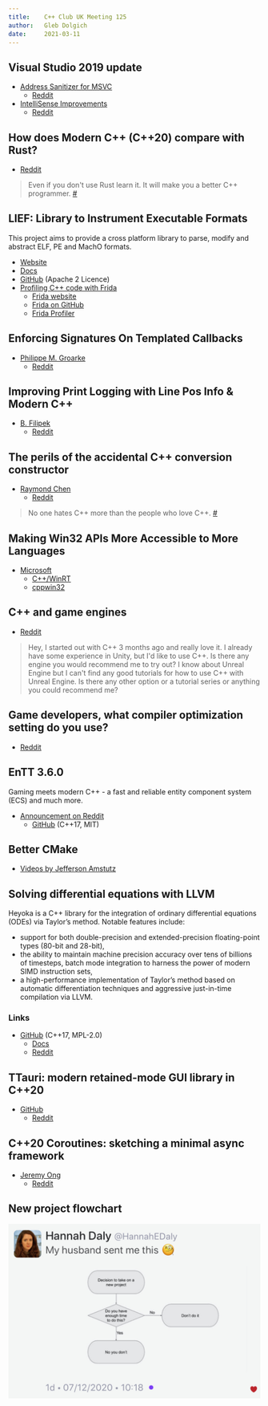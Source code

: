 ```yaml
---
title:    C++ Club UK Meeting 125
author:   Gleb Dolgich
date:     2021-03-11
---
```


## Visual Studio 2019 update

* [Address Sanitizer for MSVC](https://devblogs.microsoft.com/cppblog/address-sanitizer-for-msvc-now-generally-available/)
  * [Reddit](https://www.reddit.com/r/cpp/comments/m13fej/address_sanitizer_for_msvc_now_generally/)
* [IntelliSense Improvements](https://devblogs.microsoft.com/cppblog/intellisense-improvements-in-visual-studio-2019/)
  * [Reddit](https://www.reddit.com/r/cpp/comments/m25grs/intellisense_improvements_in_visual_studio_2019_c/)

## How does Modern C++ (C++20) compare with Rust?

* [Reddit](https://www.reddit.com/r/cpp/comments/m0cxfn/how_does_modern_c_c20_compare_with_rust/)

> Even if you don't use Rust learn it. It will make you a better C++ programmer. [#](https://www.reddit.com/r/cpp/comments/m0cxfn/how_does_modern_c_c20_compare_with_rust/gq8klzq/)

## LIEF: Library to Instrument Executable Formats

This project aims to provide a cross platform library to parse, modify and abstract ELF, PE and MachO formats.

* [Website](https://lief.quarkslab.com/)
* [Docs](https://lief.quarkslab.com//doc/latest/)
* [GitHub](https://github.com/lief-project/LIEF) (Apache 2 Licence)
* [Profiling C++ code with Frida](https://lief.quarkslab.com/blog/2021-03-10-profiling-cpp-code-with-frida/)
  * [Frida website](https://frida.re/)
  * [Frida on GitHub](https://github.com/frida/frida)
  * [Frida Profiler](https://github.com/lief-project/frida-profiler)

## Enforcing Signatures On Templated Callbacks

* [Philippe M. Groarke](https://philippegroarke.com/posts/2021/enforcing_signatures_on_templated_callbacks/)
  * [Reddit](https://www.reddit.com/r/cpp/comments/lzx0ia/enforcing_signatures_on_templated_callbacks/)

## Improving Print Logging with Line Pos Info & Modern C++

* [B. Filipek](https://www.cppstories.com/2019/04/file-pos-log/)
  * [Reddit](https://www.cppstories.com/2019/04/file-pos-log/)

## The perils of the accidental C++ conversion constructor

* [Raymond Chen](https://devblogs.microsoft.com/oldnewthing/20210115-00/?p=104719)
  * [Reddit](https://www.reddit.com/r/cpp/comments/ky691b/the_perils_of_the_accidental_c_conversion/)

> No one hates C++ more than the people who love C++. [#](https://www.reddit.com/r/cpp/comments/ky691b/the_perils_of_the_accidental_c_conversion/gjfbed4/)

## Making Win32 APIs More Accessible to More Languages

* [Microsoft](https://blogs.windows.com/windowsdeveloper/2021/01/21/making-win32-apis-more-accessible-to-more-languages/)
  * [C++/WinRT](https://github.com/microsoft/cppwinrt)
  * [cppwin32](https://github.com/microsoft/cppwin32)

## C++ and game engines

* [Reddit](https://www.reddit.com/r/cpp/comments/l1vfz5/c_and_game_engines/)

> Hey, I started out with C++ 3 months ago and really love it. I already have some experience in Unity, but I'd like to use C++. Is there any engine you would recommend me to try out? I know about Unreal Engine but I can't find any good tutorials for how to use C++ with Unreal Engine. Is there any other option or a tutorial series or anything you could recommend me?

## Game developers, what compiler optimization setting do you use?

* [Reddit](https://www.reddit.com/r/cpp/comments/kyeid1/game_developers_what_compiler_optimization/?ref=share&ref_source=link)

## EnTT 3.6.0

Gaming meets modern C++ - a fast and reliable entity component system (ECS) and much more.

* [Announcement on Reddit](https://www.reddit.com/r/gamedev/comments/kttqxm/entt_v360_is_out_gaming_meets_modern_c/)
  * [GitHub](https://github.com/skypjack/entt) (C++17, MIT)

## Better CMake

* [Videos by Jefferson Amstutz](https://www.youtube.com/playlist?list=PL8i3OhJb4FNV10aIZ8oF0AA46HgA2ed8g)

## Solving differential equations with LLVM

Heyoka is a C++ library for the integration of ordinary differential equations (ODEs) via Taylor’s method. Notable features include:

* support for both double-precision and extended-precision floating-point types (80-bit and 28-bit),
* the ability to maintain machine precision accuracy over tens of billions of timesteps, batch mode integration to harness the power of modern SIMD instruction sets,
* a high-performance implementation of Taylor’s method based on automatic differentiation techniques and aggressive just-in-time compilation via LLVM.

### Links

* [GitHub](https://github.com/bluescarni/heyoka) (C++17, MPL-2.0)
  * [Docs](https://bluescarni.github.io/heyoka/)
  * [Reddit](https://www.reddit.com/r/cpp/comments/lkcjki/solving_differential_equations_with_llvm/?ref=share&ref_source=link)

## TTauri: modern retained-mode GUI library in C++20

* [GitHub](https://github.com/ttauri-project/ttauri)
  * [Reddit](https://www.reddit.com/r/cpp/comments/llq4z7/ttauri_modern_retainedmode_gui_library_in_c20/)

## C++20 Coroutines: sketching a minimal async framework

* [Jeremy Ong](https://www.jeremyong.com/cpp/2021/01/04/cpp20-coroutines-a-minimal-async-framework/)
  * [Reddit](https://www.reddit.com/r/cpp/comments/ll3mdw/c20_coroutines_sketching_a_minimal_async_framework/)

## New project flowchart

![](img/new-project-flowchart.jpeg)
